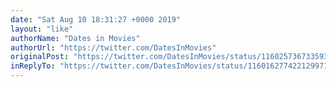 ```yaml
---
date: "Sat Aug 10 18:31:27 +0000 2019"
layout: "like"
authorName: "Dates in Movies"
authorUrl: "https://twitter.com/DatesInMovies"
originalPost: "https://twitter.com/DatesInMovies/status/1160257367335931905"
inReplyTo: "https://twitter.com/DatesInMovies/status/1160162774221299712"
---
```

